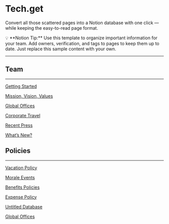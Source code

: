 # Tech.get

Convert all those scattered pages into a Notion database with one click — while keeping the easy-to-read page format.

<aside>
💡 **Notion Tip:** Use this template to organize important information for your team. Add owners, verification, and tags to pages to keep them up to date. Just replace this sample content with your own.

</aside>

---

## Team

---

[Getting Started](https://www.notion.so/Getting-Started-fad2116ccc404b8fb7fb755a6b2c5420?pvs=21)

[Mission, Vision, Values](https://www.notion.so/Mission-Vision-Values-a5dc32c882bd43a58e52d10aefeb9a39?pvs=21)

[Global Offices](https://www.notion.so/f48caeb4d1e140858794b85ea2aa799b?pvs=21)

[Corporate Travel](https://www.notion.so/Corporate-Travel-e92ae71c4a904f4f8be9c0de011b566f?pvs=21)

[Recent Press](https://www.notion.so/Recent-Press-e4a401dd0e7142f580c0f9771c42d438?pvs=21)

[What’s New?](https://www.notion.so/What-s-New-0d5de0da338342ae98cb8f084401146b?pvs=21)

## Policies

---

[Vacation Policy](https://www.notion.so/Vacation-Policy-82d6ba66eb1246dfb6dcbc355d653e27?pvs=21)

[ Morale Events](https://www.notion.so/Morale-Events-9fb36d488df54008bc78686d0ce9d946?pvs=21)

[Benefits Policies](https://www.notion.so/Benefits-Policies-0a007c9c56ca445c90416b4aa7d2f836?pvs=21)

[Expense Policy](https://www.notion.so/Expense-Policy-850d3ae395424da6978c99fded73efb6?pvs=21)

[Untitled Database](Tech%20get%205ccb50775205452eb9ee059a2e26bdbe/Untitled%20Database%20bb642e12e0db4c52a4d314d6850d0860.csv)

[Global Offices](Tech%20get%205ccb50775205452eb9ee059a2e26bdbe/Global%20Offices%2076315ed07eef4680bca0f54dd4cfbe44.csv)
